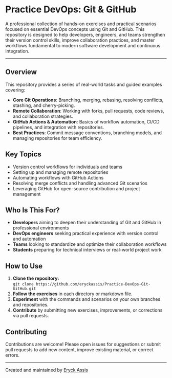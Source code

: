 # Practice DevOps: Git & GitHub

A professional collection of hands-on exercises and practical scenarios focused on essential DevOps concepts using Git and GitHub. This repository is designed to help developers, engineers, and teams strengthen their version control skills, improve collaboration practices, and master workflows fundamental to modern software development and continuous integration.

---

## Overview

This repository provides a series of real-world tasks and guided examples covering:

- **Core Git Operations**: Branching, merging, rebasing, resolving conflicts, stashing, and cherry-picking.
- **Remote Collaboration**: Working with forks, pull requests, code reviews, and collaboration strategies.
- **GitHub Actions & Automation**: Basics of workflow automation, CI/CD pipelines, and integration with repositories.
- **Best Practices**: Commit message conventions, branching models, and managing repositories for team efficiency.

## Key Topics

- Version control workflows for individuals and teams
- Setting up and managing remote repositories
- Automating workflows with GitHub Actions
- Resolving merge conflicts and handling advanced Git scenarios
- Leveraging GitHub for open-source contribution and project management

## Who Is This For?

- **Developers** aiming to deepen their understanding of Git and GitHub in professional environments
- **DevOps engineers** seeking practical experience with version control and automation
- **Teams** looking to standardize and optimize their collaboration workflows
- **Students** preparing for technical interviews or real-world project work

## How to Use

1. **Clone the repository:**  
   `git clone https://github.com/eryckassis/Practice-DevOps-Git-GitHub.git`
2. **Follow the exercises** in each directory or markdown file.
3. **Experiment** with the commands and scenarios on your own branches and repositories.
4. **Contribute** by submitting new exercises, improvements, or corrections via pull requests.

## Contributing

Contributions are welcome! Please open issues for suggestions or submit pull requests to add new content, improve existing material, or correct errors.



---

Created and maintained by [Eryck Assis](https://github.com/eryckassis)
